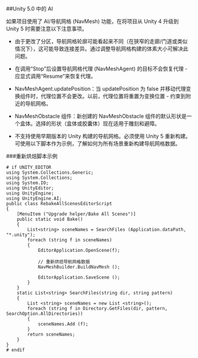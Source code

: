 ##Unity 5.0 中的 AI

如果项目使用了 AI/导航网格 (NavMesh) 功能，在将项目从 Unity 4 升级到 Unity 5 时需要注意以下注意事项。

- 由于更改了分区，导航网格轮廓可能看起来不同（在狭窄的走廊/门道或类似情况下），这可能导致连接差异。通过调整导航网格构建的体素大小可解决此问题。
     
- 在调用“Stop”后设置导航网格代理 (NavMeshAgent) 的目标不会恢复代理 - 应显式调用“Resume”来恢复代理。
 
- NavMeshAgent.updatePosition：当 updatePosition 为 false 并移动代理变换组件时，代理位置不会更改。以前，代理位置将重置为变换位置 - 约束到附近的导航网格。

- NavMeshObstacle 组件：新创建的 NavMeshObstacle 组件的默认形状是一个盒体。选择的形状（盒体或胶囊体）现在适用于雕刻和避障。

- 不支持使用早期版本的 Unity 构建的导航网格。必须使用 Unity 5 重新构建。可使用以下脚本作为示例，了解如何为所有场景重新构建导航网格数据。

###重新烘焙脚本示例

````
# if UNITY_EDITOR
using System.Collections.Generic;
using System.Collections;
using System.IO;
using UnityEditor;
using UnityEngine;
using UnityEngine.AI;
public class RebakeAllScenesEditorScript
{
	[MenuItem ("Upgrade helper/Bake All Scenes")]
	public static void Bake()
	{
		List<string> sceneNames = SearchFiles (Application.dataPath, "*.unity");
		foreach (string f in sceneNames)
		{
			EditorApplication.OpenScene(f);
 
			// 重新烘焙导航网格数据
			NavMeshBuilder.BuildNavMesh ();
 
			EditorApplication.SaveScene ();
		}
	}
	static List<string> SearchFiles(string dir, string pattern)
	{
		List <string> sceneNames = new List <string>();
		foreach (string f in Directory.GetFiles(dir, pattern, SearchOption.AllDirectories))
		{
			sceneNames.Add (f);
		}
		return sceneNames;
	}
}
# endif
````
